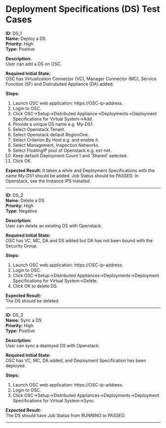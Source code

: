 # Deployment Specifications (DS) Test Cases

**ID:** DS_1  
**Name:** Deploy a DS  
**Priority:** High  
**Type:** Positive  

**Description:**  
User can add a DS on OSC.

**Required Initial State:**  
OSC has Virtualization Connector (VC), Manager Connector (MC), Service Function (SF) and Distrubuted Appliance (DA) added.

**Steps:**    
1. Launch OSC web application: https://OSC-ip-address.  
2. Login to OSC.  
3. Click OSC->Setup->Distributed Appliance->Deployments->Deployment Specifications for Virtual System->Add.  
4. Provide a unique DS name e.g. My-DS1.  
5. Select Openstack Tenant.  
6. Select Openstack default RegionOne.  
7. Select Criterion By Host e.g. and enable it.  
8. Select Management, Inspection Networks.  
9. Select FloatingIP pool of Openstack e.g. ext-net.   
10. Keep default Deployment Count 1 and 'Shared' selected.  
11. Click OK.  

**Expected Result:**
It takes a while and Deployment Specifications with the name My-DS1 should be added. Job Status should be PASSED. In Openstack, see the Instance IPS installed.  

****

**ID:** DS_2  
**Name:** Delete a DS  
**Priority:** High  
**Type:** Negative  

**Description:**  
User can delete an existing DS with Openstack.  

**Required Initial State:**  
OSC has VC, MC, DA and DS added but DA has not been bound with the Security Group.  

**Steps:**    
1. Launch OSC web application: https://OSC-ip-address.  
2. Login to OSC.  
3. Click OSC->Setup->Distributed Appliances->Deployments->Deployment Specifications for Virtual System->Delete.  
4. Click OK to delete DS.  

**Expected Result:**  
The DS should be deleted.

****

**ID:** DS_3  
**Name:** Sync a DS  
**Priority:** High  
**Type:** Positive  

**Description:**  
User can sync a deployed DS with Openstack.  

**Required Initial State:**  
OSC has VC, MC, DA added, and Deployment Specification has been deployed.  

**Steps:**    
1. Launch OSC web application: https://OSC-ip-address.  
2. Login to OSC.  
3. Click OSC->Setup->Distributed Appliances->Deployments->Deployment Specifications for Virtual System->Sync.  

**Expected Result:**  
The DS should have Job Status from RUNNING to PASSED.  

****
